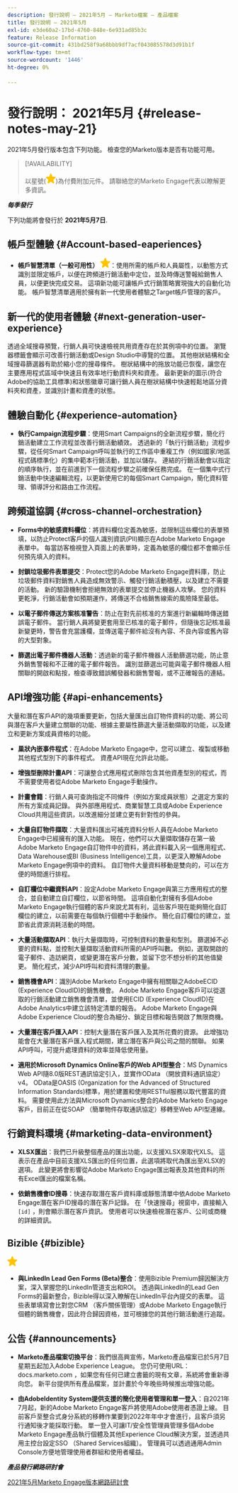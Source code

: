 ```yaml
---
description: 發行說明 — 2021年5月 — Marketo檔案 — 產品檔案
title: 發行說明 — 2021年5月
exl-id: e3de60a2-17bd-4760-848e-6e931ad85b3c
feature: Release Information
source-git-commit: 431bd258f9a68bbb9df7acf043085578d3d91b1f
workflow-type: tm+mt
source-wordcount: '1446'
ht-degree: 0%

---
```


# 發行說明： 2021年5月 {#release-notes-may-21}

2021年5月發行版本包含下列功能。 檢查您的Marketo版本是否有功能可用。

>[!AVAILABILITY]
>
>以星號(![](assets/yellow-star.png))為付費附加元件。 請聯絡您的Marketo Engage代表以瞭解更多資訊。

**_每季發行_**

下列功能將會發行於 **2021年5月7日**.

## 帳戶型體驗 {#Account-based-eaperiences}

* **帳戶智慧清單（一般可用性）** ![](assets/yellow-star.png)：使用所需的帳戶和人員屬性，以動態方式識別並限定帳戶，以便在跨頻道行銷活動中定位，並及時傳送警報給銷售人員，以便更快完成交易。 這項新功能可讓帳戶式行銷策略實現強大的自動化功能。 帳戶智慧清單適用於擁有新一代使用者體驗之Target帳戶管理的客戶。

## 新一代的使用者體驗 {#next-generation-user-experience}

透過全域搜尋預覽，行銷人員可快速檢視共用資產存在於其例項中的位置。 瀏覽器標籤會顯示可改善行銷活動或Design Studio中導覽的位置。 其他樹狀結構和全域搜尋篩選器有助於縮小您的搜尋條件。 樹狀結構中的拖放功能已恢復，讓您在主要應用程式區域中快速且有效率地行動資料夾和資產。 最新更新的圖示(符合Adobe的協助工具標準)和狀態徽章可讓行銷人員在樹狀結構中快速輕鬆地區分資料夾和資產，並識別計畫和資產的狀態。

## 體驗自動化 {#experience-automation}

* **執行Campaign流程步驟**：使用Smart Campaigns的全新流程步驟，簡化行銷活動建立工作流程並改善行銷活動績效。 透過新的「執行行銷活動」流程步驟，從任何Smart Campaign呼叫並執行的工作區中重複工作（例如國家/地區程式碼標準化）的集中範本行銷活動，並加以儲存。 連結的行銷活動會以指定的順序執行，並在前進到下一個流程步驟之前確保任務完成。 在一個集中式行銷活動中快速編輯流程，以更新使用它的每個Smart Campaign，簡化資料管理、領導評分和路由工作流程。

## 跨頻道協調 {#cross-channel-orchestration}

* **Forms中的敏感資料欄位**：將資料欄位定義為敏感，並限制這些欄位的表單預填，以防止Protect客戶的個人識別資訊(PII)顯示在Adobe Marketo Engage表單中。 每當訪客檢視登入頁面上的表單時，定義為敏感的欄位都不會顯示任何預先填入的資料。

* **封鎖垃圾郵件表單提交**：Protect您的Adobe Marketo Engage資料庫，防止垃圾郵件資料對銷售人員造成無效警示、觸發行銷活動積壓，以及建立不需要的活動。 新的驗證機制會拒絕無效的表單提交並停止機器人攻擊。 您的資料更乾淨，行銷活動會如預期運作，將傳送不合格銷售線索的風險降至最低。

* **以電子郵件傳送方案核准警告**：防止在對先前核准的方案進行新編輯時傳送錯誤電子郵件。  當行銷人員將變更套用至已核准的電子郵件，但隨後忘記核准最新變更時，警告會充當護欄，並傳送電子郵件給沒有內容、不良內容或舊內容的大型對象。

* **篩選出電子郵件機器人活動**：透過新的電子郵件機器人活動篩選功能，防止意外銷售警報和不正確的電子郵件報告。 識別並篩選出可能與電子郵件機器人相關聯的開啟和點按，檢查導致錯誤觸發器和銷售警報，或不正確報告的連結。

## API增強功能 {#api-enhancements}

大量和潛在客戶API的幾項重要更新，包括大量匯出自訂物件資料的功能、將公司與潛在客戶大量建立關聯的功能、根據主要屬性篩選大量活動擷取的功能，以及建立和更新方案成員資格的功能。

* **巢狀內嵌事件程式**：在Adobe Marketo Engage中，您可以建立、複製或移動其他程式型別下的事件程式。 資產API現在允許此功能。

* **增強型刪除計畫API**：可讓整合式應用程式刪除包含其他資產型別的程式，而不需要使用者從Adobe Marketo Engage手動操作。

* **計畫會籍**：行銷人員可查詢指定不同條件（例如方案成員狀態）之選定方案的所有方案成員記錄。 與外部應用程式、商業智慧工具或Adobe Experience Cloud共用這些資訊，以改進細分並建立更有針對性的參與。

* **大量自訂物件擷取**：大量資料匯出可補充資料分析人員在Adobe Marketo Engage中已經擁有的匯入功能。 現在，他們可以大量擷取儲存在第一級Adobe Marketo Engage自訂物件中的資料，將此資料載入另一個應用程式、Data Warehouse或BI (Business Intelligence)工具，以更深入瞭解Adobe Marketo Engage例項中的資料。  自訂物件大量資料移動是雙向的，可以在方便的時間進行排程。

* **自訂欄位中繼資料API**：設定Adobe Marketo Engage與第三方應用程式的整合，並自動建立自訂欄位，以節省時間。 這項自動化對擁有多個Adobe Marketo Engage執行個體的客戶來說尤其有利，這些客戶現在能夠簡化自訂欄位的建立，以前需要在每個執行個體中手動操作。 簡化自訂欄位的建立，並節省此資源消耗活動的時間。

* **大量活動擷取API**：執行大量擷取時，可控制資料的數量和型別。 篩選掉不必要的資料點，並控制大量擷取活動資料所需的API呼叫數。  例如，選取開啟的電子郵件、造訪網頁，或變更潛在客戶分數，並留下您不想分析的其他值變更。 簡化程式，減少API呼叫和資料清理的數量。

* **銷售機會API**：識別Adobe Marketo Engage中擁有相關聯之AdobeECID (Experience CloudID)的銷售機會。  Adobe Marketo Engage客戶可以從選取的行銷活動建立銷售機會清單，並使用ECID (Experience CloudID)在Adobe Analytics中建立該特定清單的報告。 Adobe Marketo Engage與Adobe Experience Cloud的整合為細分、鎖定目標和報告開啟了無限商機。

* **大量潛在客戶匯入API**：控制大量潛在客戶匯入及其所花費的資源。 此增強功能會在大量潛在客戶匯入程式期間，建立潛在客戶與公司之間的關聯。 如果API呼叫，可提升處理資料的效率並降低使用量。

* **適用於Microsoft Dynamics Online客戶的Web API型整合**：MS Dynamics Web API隨8.0版REST通訊協定引入，並實作OData （開放資料通訊協定） v4。 OData是OASIS (Organization for the Advanced of Structured Information Standards)標準，用於建置和使用RESTful服務以取代豐富的資料。 需要使用此方法與Microsoft Dynamics整合的Adobe Marketo Engage客戶，目前正在從SOAP （簡單物件存取通訊協定）移轉至Web API型連線。

## 行銷資料環境 {#marketing-data-environment}

* **XLSX匯出**：我們已升級整個產品的匯出功能，以支援XLSX來取代XLS。 這表示在產品中目前支援XLS匯出的任何位置，此選項將取代為匯出至XLSX的選項。 此變更將會影響從Adobe Marketo Engage匯出報表及其他資料的所有Excel匯出的檔案名稱。

* **依銷售機會ID搜尋**：快速存取潛在客戶資料庫或靜態清單中依Adobe Marketo Engage潛在客戶ID搜尋的潛在客戶記錄。 在「快速搜尋」視窗中，直接輸入 `[id]` ，則會顯示潛在客戶資訊。 使用者可以快速檢視潛在客戶、公司或商機的詳細資訊。

## Bizible {#bizible}

![](assets/yellow-star.png)

* **與LinkedIn Lead Gen Forms (Beta)整合**：使用Bizible Premium歸因解決方案，深入掌握您的LinkedIn管道支出和ROI。 透過與LinkedIn的Lead Gen Forms的最新整合，Bizible得以深入瞭解在LinkedIn平台內提交的表單。 這些表單填寫會比對您CRM （客戶關係管理）或Adobe Marketo Engage執行個體的銷售機會，因此符合歸因資格，並可根據您的其他行銷活動進行追蹤。

## 公告 {#announcements}

* **Marketo產品檔案切換平台**：我們很高興宣佈，Marketo產品檔案已於5月7日星期五起加入Adobe Experience League。 您仍可使用URL： docs.marketo.com ，如果您有任何已建立書籤的現有文章，系統將會重新導向您。 新平台提供所有產品檔案，並計畫於今年晚些時候推出增強功能。

* **由AdobeIdentity System提供支援的簡化使用者管理和單一登入**：自2021年7月起，新的Adobe Marketo Engage客戶將使用Adobe使用者憑證上線。 目前客戶至整合式身分系統的移轉作業要到2022年年中才會進行，且客戶須另行通知後才能採取行動。 單一登入可讓IT/安全性管理員管理多個Adobe Marketo Engage產品執行個體及其他Experience Cloud解決方案，並透過共用主控台設定SSO （Shared Services組織）。 管理員可以透過通用Admin Console方便地管理使用者群組和使用者權益。

**_產品發行網路研討會_**

[2021年5月Marketo Engage版本網路研討會](https://engage.marketo.com/May_21_Release_webinar_RegistrationPage.html)
